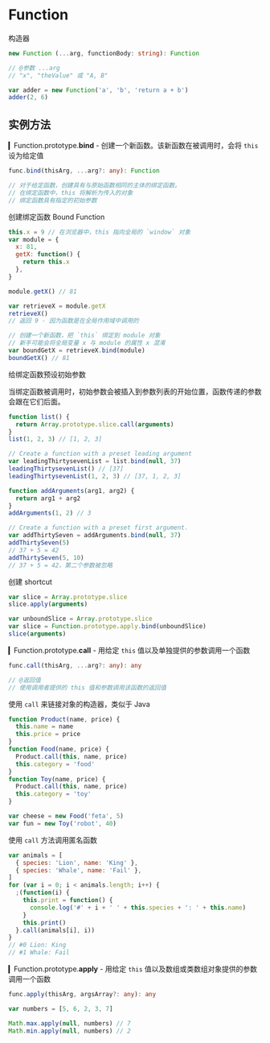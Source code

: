 # Function

构造器

```ts
new Function (...arg, functionBody: string): Function

// @参数 ...arg
// "x", "theValue" 或 "A, B"
```

```js
var adder = new Function('a', 'b', 'return a + b')
adder(2, 6)
```

## 实例方法

▎Function.prototype.**bind** - 创建一个新函数。该新函数在被调用时，会将 `this` 设为给定值

```ts
func.bind(thisArg, ...arg?: any): Function

// 对于给定函数，创建具有与原始函数相同的主体的绑定函数。
// 在绑定函数中，this 将解析为传入的对象
// 绑定函数具有指定的初始参数
```

创建绑定函数 Bound Function

```js
this.x = 9 // 在浏览器中，this 指向全局的 `window` 对象
var module = {
  x: 81,
  getX: function() {
    return this.x
  },
}

module.getX() // 81

var retrieveX = module.getX
retrieveX()
// 返回 9 - 因为函数是在全局作用域中调用的

// 创建一个新函数，把 `this` 绑定到 module 对象
// 新手可能会将全局变量 x 与 module 的属性 x 混淆
var boundGetX = retrieveX.bind(module)
boundGetX() // 81
```

给绑定函数预设初始参数

当绑定函数被调用时，初始参数会被插入到参数列表的开始位置，函数传递的参数会跟在它们后面。

```js
function list() {
  return Array.prototype.slice.call(arguments)
}
list(1, 2, 3) // [1, 2, 3]

// Create a function with a preset leading argument
var leadingThirtysevenList = list.bind(null, 37)
leadingThirtysevenList() // [37]
leadingThirtysevenList(1, 2, 3) // [37, 1, 2, 3]
```

```js
function addArguments(arg1, arg2) {
  return arg1 + arg2
}
addArguments(1, 2) // 3

// Create a function with a preset first argument.
var addThirtySeven = addArguments.bind(null, 37)
addThirtySeven(5)
// 37 + 5 = 42
addThirtySeven(5, 10)
// 37 + 5 = 42，第二个参数被忽略
```

创建 shortcut

```js
var slice = Array.prototype.slice
slice.apply(arguments)

var unboundSlice = Array.prototype.slice
var slice = Function.prototype.apply.bind(unboundSlice)
slice(arguments)
```

▎Function.prototype.**call** - 用给定 `this` 值以及单独提供的参数调用一个函数

```ts
func.call(thisArg, ...arg?: any): any

// @返回值
// 使用调用者提供的 this 值和参数调用该函数的返回值
```

使用 `call` 来链接对象的构造器，类似于 Java

```js
function Product(name, price) {
  this.name = name
  this.price = price
}
function Food(name, price) {
  Product.call(this, name, price)
  this.category = 'food'
}
function Toy(name, price) {
  Product.call(this, name, price)
  this.category = 'toy'
}

var cheese = new Food('feta', 5)
var fun = new Toy('robot', 40)
```

使用 `call` 方法调用匿名函数

```js
var animals = [
  { species: 'Lion', name: 'King' },
  { species: 'Whale', name: 'Fail' },
]
for (var i = 0; i < animals.length; i++) {
  ;(function(i) {
    this.print = function() {
      console.log('#' + i + ' ' + this.species + ': ' + this.name)
    }
    this.print()
  }.call(animals[i], i))
}
// #0 Lion: King
// #1 Whale: Fail
```

▎Function.prototype.**apply** - 用给定 `this` 值以及数组或类数组对象提供的参数调用一个函数

```ts
func.apply(thisArg, argsArray?: any): any
```

```js
var numbers = [5, 6, 2, 3, 7]

Math.max.apply(null, numbers) // 7
Math.min.apply(null, numbers) // 2
```